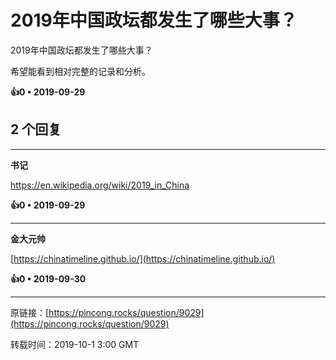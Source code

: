 # 2019年中国政坛都发生了哪些大事？ 

2019年中国政坛都发生了哪些大事？

希望能看到相对完整的记录和分析。 

**👍0 • 2019-09-29**

## 2 个回复

---
**书记**

https://en.wikipedia.org/wiki/2019_in_China 

**👍0 • 2019-09-29**

---
**金大元帅**

[https://chinatimeline.github.io/](https://chinatimeline.github.io/) 

**👍0 • 2019-09-30**

---
原链接：[https://pincong.rocks/question/9029](https://pincong.rocks/question/9029)

转载时间：2019-10-1 3:00 GMT